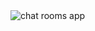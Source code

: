 <img src="https://user-images.githubusercontent.com/46389924/70244050-95592700-1728-11ea-88f5-48a09588223a.gif" alt="chat rooms app" />
